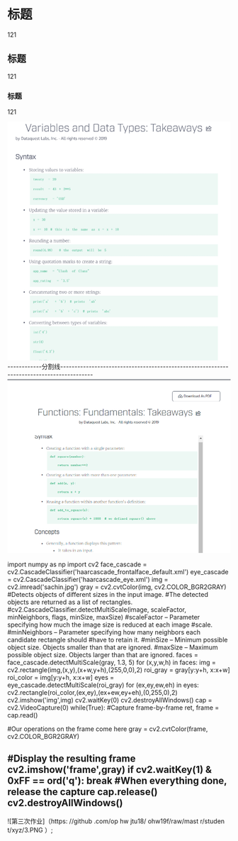 # 标题   
121

## 标题  
121

### 标题  
121

![第一次作业](https://github.com/ophwsjtu18/ohw19f/blob/master/student/xyz/%E6%8D%95%E8%8E%B7.PNG)
------------分割线-----------------------------------------------------------------------------------------
![第二次作业](https://github.com/ophwsjtu18/ohw19f/blob/master/student/xyz/1.PNG)


import numpy as np
import cv2
face_cascade = cv2.CascadeClassifier('haarcascade_frontalface_default.xml')
eye_cascade = cv2.CascadeClassifier('haarcascade_eye.xml')
img = cv2.imread('sachin.jpg')
gray = cv2.cvtColor(img, cv2.COLOR_BGR2GRAY)
#Detects objects of different sizes in the input image.
#The detected objects are returned as a list of rectangles.
#cv2.CascadeClassifier.detectMultiScale(image, scaleFactor, minNeighbors, flags, minSize, maxSize)
#scaleFactor – Parameter specifying how much the image size is reduced at each image
#scale.
#minNeighbors – Parameter specifying how many neighbors each candidate rectangle should
#have to retain it.
#minSize – Minimum possible object size. Objects smaller than that are ignored.
#maxSize – Maximum possible object size. Objects larger than that are ignored.
faces = face_cascade.detectMultiScale(gray, 1.3, 5)
for (x,y,w,h) in faces:
img = cv2.rectangle(img,(x,y),(x+w,y+h),(255,0,0),2)
roi_gray = gray[y:y+h, x:x+w]
roi_color = img[y:y+h, x:x+w]
eyes = eye_cascade.detectMultiScale(roi_gray)
for (ex,ey,ew,eh) in eyes:
cv2.rectangle(roi_color,(ex,ey),(ex+ew,ey+eh),(0,255,0),2)
cv2.imshow('img',img)
cv2.waitKey(0)
cv2.destroyAllWindows()
cap = cv2.VideoCapture(0)
 while(True):
 #Capture frame-by-frame
 ret, frame = cap.read()

#Our operations on the frame come here
 gray = cv2.cvtColor(frame, cv2.COLOR_BGR2GRAY)

 #Display the resulting frame
 cv2.imshow('frame',gray)
 if cv2.waitKey(1) & 0xFF == ord('q'):
break
#When everything done, release the capture
 cap.release()
cv2.destroyAllWindows()
--------------------------------------------------


![第三次作业]（https: //github .com/op hw jtu18/ ohw19f/raw/mast r/studen t/xyz/3.PNG ）;
 
